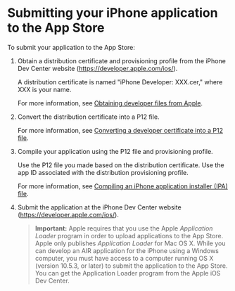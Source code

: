 # Submitting your iPhone application to the App Store

To submit your application to the App Store:

1.  Obtain a distribution certificate and provisioning profile from the iPhone
    Dev Center website (<https://developer.apple.com/ios/>).

    A distribution certificate is named "iPhone Developer: XXX.cer," where XXX
    is your name.

    For more information, see
    [Obtaining developer files from Apple](../getting-started-building-air-applications-for-the-iphone/obtaining-developer-files-from-apple/index.md).

2.  Convert the distribution certificate into a P12 file.

    For more information, see
    [Converting a developer certificate into a P12 file](../getting-started-building-air-applications-for-the-iphone/obtaining-developer-files-from-apple/converting-a-developer-certificate-into-a-p12-file.md).

3.  Compile your application using the P12 file and provisioning profile.

    Use the P12 file you made based on the distribution certificate. Use the app
    ID associated with the distribution provisioning profile.

    For more information, see
    [Compiling an iPhone application installer (IPA) file](./compiling-an-iphone-application-installer-ipa-file/index.md).

4.  Submit the application at the iPhone Dev Center website
    (<https://developer.apple.com/ios/>).

    > **Important:** Apple requires that you use the Apple _Application Loader_
    > program in order to upload applications to the App Store. Apple only
    > publishes _Application Loader_ for Mac OS X. While you can develop an AIR
    > application for the iPhone using a Windows computer, you must have access
    > to a computer running OS X (version 10.5.3, or later) to submit the
    > application to the App Store. You can get the Application Loader program
    > from the Apple iOS Dev Center.
